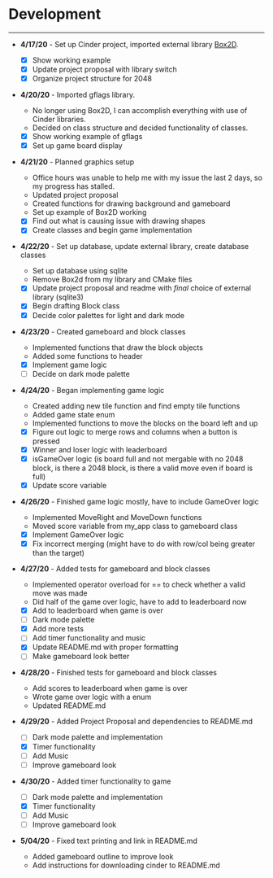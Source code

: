 # Development

---

- **4/17/20** - Set up Cinder project, imported external library [Box2D](https://github.com/sansumbrella/suBox2D).
    - [x] Show working example
    - [x] Update project proposal with library switch
    - [x] Organize project structure for 2048
    
- **4/20/20** - Imported gflags library.
    - No longer using Box2D, I can accomplish everything with use of Cinder libraries.
    - Decided on class structure and decided functionality of classes.
    - [x] Show working example of gflags
    - [x] Set up game board display

- **4/21/20** - Planned graphics setup
    - Office hours was unable to help me with my issue the last 2 days, so my progress has stalled.
    - Updated project proposal
    - Created functions for drawing background and gameboard
    - Set up example of Box2D working
    - [x] Find out what is causing issue with drawing shapes
    - [x] Create classes and begin game implementation

- **4/22/20** - Set up database, update external library, create database classes
    - Set up database using sqlite
    - Remove Box2d from my library and CMake files
    - [x] Update project proposal and readme with *final* choice of external library (sqlite3)
    - [x] Begin drafting Block class
    - [x] Decide color palettes for light and dark mode
    
- **4/23/20** - Created gameboard and block classes
    - Implemented functions that draw the block objects
    - Added some functions to header
    - [x] Implement game logic
    - [ ] Decide on dark mode palette
    
- **4/24/20** - Began implementing game logic
    - Created adding new tile function and find empty tile functions
    - Added game state enum
    - Implemented functions to move the blocks on the board left and up
    - [x] Figure out logic to merge rows and columns when a button is pressed
    - [x] Winner and loser logic with leaderboard
    - [x] isGameOver logic (is board full and not mergable with no 2048 block, is there a 2048 block, is there a valid move even if board is full)
    - [x] Update score variable
    
- **4/26/20** - Finished game logic mostly, have to include GameOver logic
    - Implemented MoveRight and MoveDown functions
    - Moved score variable from my_app class to gameboard class
    - [x] Implement GameOver logic
    - [x] Fix incorrect merging (might have to do with row/col being greater than the target)
    
- **4/27/20** - Added tests for gameboard and block classes
    - Implemented operator overload for == to check whether a valid move was made
    - Did half of the game over logic, have to add to leaderboard now
    - [x] Add to leaderboard when game is over
    - [ ] Dark mode palette
    - [x] Add more tests
    - [ ] Add timer functionality and music
    - [x] Update README.md with proper formatting
    - [ ] Make gameboard look better
    
- **4/28/20** - Finished tests for gameboard and block classes
    - Add scores to leaderboard when game is over
    - Wrote game over logic with a enum
    - Updated README.md
       
- **4/29/20** - Added Project Proposal and dependencies to README.md
    - [ ] Dark mode palette and implementation
    - [x] Timer functionality
    - [ ] Add Music
    - [ ] Improve gameboard look  
         
- **4/30/20** - Added timer functionality to game
    - [ ] Dark mode palette and implementation
    - [x] Timer functionality
    - [ ] Add Music
    - [ ] Improve gameboard look  
    
- **5/04/20** - Fixed text printing and link in README.md
    - Added gameboard outline to improve look
    - Add instructions for downloading cinder to README.md
    
   